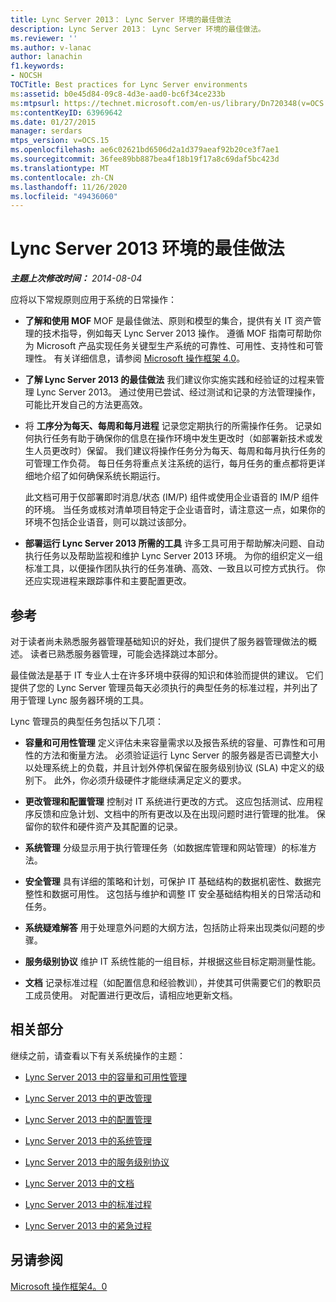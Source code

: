 ```yaml
---
title: Lync Server 2013： Lync Server 环境的最佳做法
description: Lync Server 2013： Lync Server 环境的最佳做法。
ms.reviewer: ''
ms.author: v-lanac
author: lanachin
f1.keywords:
- NOCSH
TOCTitle: Best practices for Lync Server environments
ms:assetid: b0e45d84-09c8-4d3e-aad0-bc6f34ce233b
ms:mtpsurl: https://technet.microsoft.com/en-us/library/Dn720348(v=OCS.15)
ms:contentKeyID: 63969642
ms.date: 01/27/2015
manager: serdars
mtps_version: v=OCS.15
ms.openlocfilehash: ae6c02621bd6506d2a1d379aeaf92b20ce3f7ae1
ms.sourcegitcommit: 36fee89bb887bea4f18b19f17a8c69daf5bc423d
ms.translationtype: MT
ms.contentlocale: zh-CN
ms.lasthandoff: 11/26/2020
ms.locfileid: "49436060"
---
```

# <a name="best-practices-for-lync-server-2013-environments"></a>Lync Server 2013 环境的最佳做法

<div data-xmlns="http://www.w3.org/1999/xhtml">

<div class="topic" data-xmlns="http://www.w3.org/1999/xhtml" data-msxsl="urn:schemas-microsoft-com:xslt" data-cs="https://msdn.microsoft.com/">

<div data-asp="https://msdn2.microsoft.com/asp">



</div>

<div id="mainSection">

<div id="mainBody">

<span> </span>

_**主题上次修改时间：** 2014-08-04_

应将以下常规原则应用于系统的日常操作：

  - **了解和使用 MOF**   MOF 是最佳做法、原则和模型的集合，提供有关 IT 资产管理的技术指导，例如每天 Lync Server 2013 操作。 遵循 MOF 指南可帮助你为 Microsoft 产品实现任务关键型生产系统的可靠性、可用性、支持性和可管理性。 有关详细信息，请参阅 [Microsoft 操作框架 4.0](https://go.microsoft.com/fwlink/p/?linkid=40939)。

  - **了解 Lync Server 2013 的最佳做法**   我们建议你实施实践和经验证的过程来管理 Lync Server 2013。 通过使用已尝试、经过测试和记录的方法管理操作，可能比开发自己的方法更高效。

  - 将 **工序分为每天、每周和每月进程**  记录您定期执行的所需操作任务。 记录如何执行任务有助于确保你的信息在操作环境中发生更改时（如部署新技术或发生人员更改时）保留。 我们建议将操作任务分为每天、每周和每月执行任务的可管理工作负荷。 每日任务将重点关注系统的运行，每月任务的重点都将更详细地介绍了如何确保系统长期运行。
    
    此文档可用于仅部署即时消息/状态 (IM/P) 组件或使用企业语音的 IM/P 组件的环境。 当任务或核对清单项目特定于企业语音时，请注意这一点，如果你的环境不包括企业语音，则可以跳过该部分。

  - **部署运行 Lync Server 2013 所需的工具**   许多工具可用于帮助解决问题、自动执行任务以及帮助监视和维护 Lync Server 2013 环境。 为你的组织定义一组标准工具，以便操作团队执行的任务准确、高效、一致且以可控方式执行。 你还应实现进程来跟踪事件和主要配置更改。

<div>

## <a name="reference"></a>参考

对于读者尚未熟悉服务器管理基础知识的好处，我们提供了服务器管理做法的概述。 读者已熟悉服务器管理，可能会选择跳过本部分。

最佳做法是基于 IT 专业人士在许多环境中获得的知识和体验而提供的建议。 它们提供了您的 Lync Server 管理员每天必须执行的典型任务的标准过程，并列出了用于管理 Lync 服务器环境的工具。

Lync 管理员的典型任务包括以下几项：

  - **容量和可用性管理**   定义评估未来容量需求以及报告系统的容量、可靠性和可用性的方法和衡量方法。 必须验证运行 Lync Server 的服务器是否已调整大小以处理系统上的负载，并且计划外停机保留在服务级别协议 (SLA) 中定义的级别下。 此外，你必须升级硬件才能继续满足定义的要求。

  - **更改管理和配置管理**   控制对 IT 系统进行更改的方式。 这应包括测试、应用程序反馈和应急计划、文档中的所有更改以及在出现问题时进行管理的批准。 保留你的软件和硬件资产及其配置的记录。

  - **系统管理**   分级显示用于执行管理任务（如数据库管理和网站管理）的标准方法。

  - **安全管理**   具有详细的策略和计划，可保护 IT 基础结构的数据机密性、数据完整性和数据可用性。 这包括与维护和调整 IT 安全基础结构相关的日常活动和任务。

  - **系统疑难解答**   用于处理意外问题的大纲方法，包括防止将来出现类似问题的步骤。

  - **服务级别协议**   维护 IT 系统性能的一组目标，并根据这些目标定期测量性能。

  - **文档**   记录标准过程（如配置信息和经验教训），并使其可供需要它们的教职员工成员使用。 对配置进行更改后，请相应地更新文档。

</div>

<div>

## <a name="related-sections"></a>相关部分

继续之前，请查看以下有关系统操作的主题：

  - [Lync Server 2013 中的容量和可用性管理](lync-server-2013-capacity-and-availability-management.md)

  - [Lync Server 2013 中的更改管理](lync-server-2013-change-management.md)

  - [Lync Server 2013 中的配置管理](lync-server-2013-configuration-management.md)

  - [Lync Server 2013 中的系统管理](lync-server-2013-system-administration.md)

  - [Lync Server 2013 中的服务级别协议](lync-server-2013-service-level-agreements.md)

  - [Lync Server 2013 中的文档](lync-server-2013-documentation.md)

  - [Lync Server 2013 中的标准过程](lync-server-2013-standard-procedures.md)

  - [Lync Server 2013 中的紧急过程](lync-server-2013-emergency-procedures.md)

</div>

<div>

## <a name="see-also"></a>另请参阅


[Microsoft 操作框架4。0](https://go.microsoft.com/fwlink/p/?linkid=40939)  
  

</div>

</div>

<span> </span>

</div>

</div>

</div>

